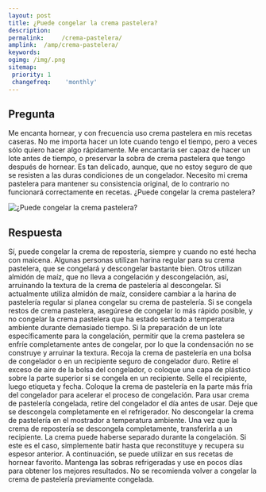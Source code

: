 ```yaml
---
layout: post
title: ¿Puede congelar la crema pastelera?  
description: 
permalink:     /crema-pastelera/
amplink:  /amp/crema-pastelera/
keywords: 
ogimg: /img/.png
sitemap:
 priority: 1
 changefreq:    'monthly'
---
```




## Pregunta

Me encanta hornear, y con frecuencia uso crema pastelera en mis recetas caseras. No me importa hacer un lote cuando tengo el tiempo, pero a veces sólo quiero hacer algo rápidamente. Me encantaría ser capaz de hacer un lote antes de tiempo, o preservar la sobra de crema pastelera que tengo después de hornear. Es tan delicado, aunque, que no estoy seguro de que se resisten a las duras condiciones de un congelador. Necesito mi crema pastelera para mantener su consistencia original, de lo contrario no funcionará correctamente en recetas. ¿Puede congelar la crema pastelera?


![¿Puede congelar la crema pastelera?](https://sepuedecongelar.com/img/ "¿Puede congelar la crema pastelera?" )


## Respuesta

Sí, puede congelar la crema de repostería, siempre y cuando no esté hecha con maicena. Algunas personas utilizan harina regular para su crema pastelera, que se congelará y descongelar bastante bien. Otros utilizan almidón de maíz, que no lleva a congelación y descongelación, así, arruinando la textura de la crema de pastelería al descongelar. Si actualmente utiliza almidón de maíz, considere cambiar a la harina de pastelería regular si planea congelar su crema de pastelería.
Si se congela restos de crema pastelera, asegúrese de congelar lo más rápido posible, y no congelar la crema pastelera que ha estado sentado a temperatura ambiente durante demasiado tiempo. Si la preparación de un lote específicamente para la congelación, permitir que la crema pastelera se enfríe completamente antes de congelar, por lo que la condensación no se construye y arruinar la textura.
Recoja la crema de pastelería en una bolsa de congelador o en un recipiente seguro de congelador duro. Retire el exceso de aire de la bolsa del congelador, o coloque una capa de plástico sobre la parte superior si se congela en un recipiente. Selle el recipiente, luego etiqueta y fecha. Coloque la crema de pastelería en la parte más fría del congelador para acelerar el proceso de congelación.
Para usar crema de pastelería congelada, retire del congelador el día antes de usar. Deje que se descongela completamente en el refrigerador. No descongelar la crema de pastelería en el mostrador a temperatura ambiente. Una vez que la crema de repostería se descongela completamente, transferirla a un recipiente. La crema puede haberse separado durante la congelación. Si este es el caso, simplemente batir hasta que reconstituye y recupera su espesor anterior. A continuación, se puede utilizar en sus recetas de hornear favorito. Mantenga las sobras refrigeradas y use en pocos días para obtener los mejores resultados. No se recomienda volver a congelar la crema de pastelería previamente congelada.